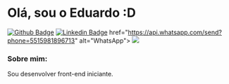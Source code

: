# Olá, sou o Eduardo :D

[![Github Badge](https://img.shields.io/badge/-Github-000?style=flat-square&logo=Github&logoColor=white&link=https://github.com/EduardooPV)](https://github.com/EduardooPV)
[![Linkedin Badge](https://img.shields.io/badge/-LinkedIn-blue?style=flat-square&logo=Linkedin&logoColor=white&link=https://www.linkedin.com/in/luiz-eduardo-prado-veltroni-3671971b3/)](https://www.linkedin.com/in/luiz-eduardo-prado-veltroni-3671971b3/)
href="https://api.whatsapp.com/send?phone=5515981896713" alt="WhatsApp">
  <img src="https://img.shields.io/badge/-WhatsApp-25d366?style=flat-square&labelColor=25d366&logo=whatsapp&logoColor=white&link=https://api.whatsapp.com/send?phone=5515996563234"/></a>

### Sobre mim:
Sou desenvolver front-end iniciante.

